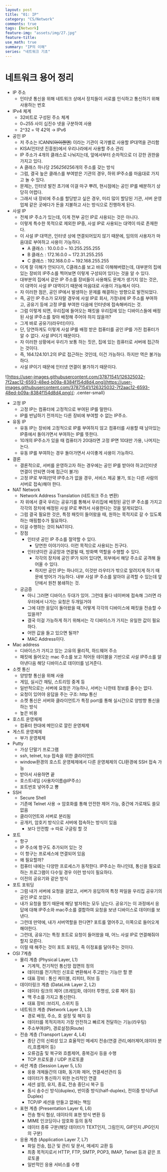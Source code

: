 ```yaml
---
layout: post
title: "01: IP"
category: "CS/Network"
comments: true
tags: [Network]
feature-img: "assets/img/27.jpg"
feature-title:
use_math: true
summary: "IP의 이해"
series: "네트워크 기초"
---
```


# 네트워크 용어 정리

- IP 주소
    - 인터넷 통신을 위해 네트워크 상에서 장치들이 서로를 인식하고 통신하기 위해 사용하는 번호
- IPv4 체계
    - 32비트로 구성된 주소 체계
    - 0~255 사이 십진수 넷을 구분하여 사용
    - 2^32 = 약 42억 → IPv6
- 공인 IP
    - 저 주소는 ICANN(~~아이캔앤~~) 이라는 기관이 국가별로 사용할 IP대역을 관리함
    - KISA(인터넷 진흥원)에서 우리나라에서 사용할 주소 관리
    - IP 주소가 4개의 클래스로 나눠지는데, 앞에서부터 순차적으로 더 강한 권한을 가지고 있다.
    - A 클래스 하나당 256*256*256개의 주소를 갖는 방식
    - 그럼, 결국 높은 클래스를 부여받은 기관의 경우, 하위 IP주소를 마음대로 가지고 놀 수 있다.
    - 문제는, 인터넷 발전 초기에 이걸 마구 뿌려, 현시점에는 공인 IP를 배분하기 상당히 어렵다.
    - 그래서 내 장비에 주소를 할당받고 싶은 경우, 미리 많이 할당된 기관, 서버 운영업체 같은 곳에다가 돈을 지불하고 사는 방식으로 진행하게 된다.
- 사설 IP
    - 전체 IP 주소가 있는데, 이게 전부 공인 IP로 사용되는 것은 아니다.
    - 이렇게 특수한 목적으로 제외한 IP중, 사설 IP로 사용되는 대역이 따로 존재한다.
    - 이 사설 IP 대역은, 인터넷 상에 연결되어있지 않기 때문에, 임의의 사용자가 마음대로 부여하고 사용이 가능하다.
        - A 클래스 : 10.0.0.0 ~ 10.255.255.255
        - B 클래스 : 172.16.0.0 ~ 172.31.255.255
        - C 클래스 : 192.168.0.0 ~ 192.168.255.255
    - 이게 잘 이해가 안되다가, C클래스를 보고 바로 이해해버렸는데, 대부분의 집에 있는 장비의 IP주소를 찍어보면 이렇게 구성되어 있다는 것을 알 수 있다.
    - 대부분의 집에서 같은 IP 주소를 장비들이 사용해도 문제가 생기지 않는 것은, 이 대역이 사설 IP 대역이기 때문에 마음대로 사용이 가능해서 이다.
    - 자 이러한 점은, 공인 IP에서 발생하는 문제를 해결하는 방향으로 발전되었다.
    - 즉, 공인 IP 주소가 모자랄 경우에 사설 IP로 회사, 가정내에 IP 주소를 부여하고, 공유기 등에 고정 IP를 부여한 다음에 인터넷에 접속해버리는 것.
    - 그럼 이렇게 되면, 우리집에 들어오는 패킷을 우리집에 있는 디바이스들에 배정된 사설 IP주소를 찾아 배정해 주어야 하지 않을까?
    - 그게 바로 공유기(라우터)이다.
    - 단, 당연하게도 이렇게 사설 IP를 배정 받은 컴퓨터를 공인 IP를 가진 컴퓨터가 알 수 없다. 사설 IP이기 때문이다.       
    - 자 이러한 상황에서 우리가 보통 하는 짓은, 집에 있는 컴퓨터로 서버에 접근하는 것이다.
    - 즉, 164.124.101.2의 IP로 접근하는 것인데, 이건 가능하다. 하지만 역은 불가능하다.
    - 사설 IP이기 때문에 인터넷 연결이 불가하기 때문이다.


![https://user-images.githubusercontent.com/37871541/126325032-7f2aac12-6593-48ed-b09a-8384f154d8d4.png](https://user-images.githubusercontent.com/37871541/126325032-7f2aac12-6593-48ed-b09a-8384f154d8d4.png){: .center-small}


- 고정 IP
    - 고정 IP는 컴퓨터에 고정적으로 부여된 IP를 말한다.
    - IP를 반납하기 전까지는 다른 장비에 부여할 수 없는 IP주소.
- 유동 IP
    - 유동 IP는 장비에 고정적으로 IP를 부여하지 않고 컴퓨터를 사용할 때 남아있는 IP중에서 돌아가면서 부여하는 IP를 뜻한다.
    - 10개의 IP주소가 있을 때 컴퓨터가 20대라면 고정 IP면 10대만 가용, 나머지는 논다.
    - 유동 IP를 부여하는 경우 돌아가면서 사이좋게 사용이 가능하다.
- 결론
    - 결론적으로, 서버를 운영하고자 하는 경우에는 공인 IP를 받아야 하고(인터넷 연결이 안되면 아예 접근이 불가)
    - 고정 IP로 부여(만약 IP주소가 없을 경우, 서비스 제공 불가, 또는 다른 사람의 서버로 접속)해야 한다.
- NAT Network
    - Network Address Translation (네트워크 주소 변환)
    - 자 위에서 결국 우리는 공유기를 통해서 우리집에 배정된 공인 IP 주소를 가지고 각각의 장치에 배정된 사설 IP로 뿌려서 사용한다는 것을 알게되었다.
    - 그럼 결국 필요한 것은, 특정 패킷이 들어왔을 때, 원하는 목적지로 갈 수 있도록 하는 매핑함수가 필요하다.
    - 이걸 수행하는 것이 NAT이다.
    - 장점
        - 인터넷 공인 IP 주소를 절약할 수 있다.
            - 당연한 이야기이다. 이런 목적으로 사용되는 친구다.
        - 인터넷이란 공공망과 연결될 때, 방화벽 역할을 수행할 수 있다.
            - 각각의 장치에 공인 IP가 되어 있다면, 외부에서 해당 주소로 공격해 들어올 수 있다.
            - 하지만 공인 IP는 하나이고, 이것만 라우터가 밖으로 알려지게 하기 때문에 방어가 가능하다. 내부 사설 IP 주소를 알아야 공격할 수 있는데 앞단에서 원천 봉쇄하는 것.
    - 궁금증
        - 아니 그러면 디바이스 두대가 있어. 그런데 둘다 네이버에 접속해 그러면 라우터에서 나가는 요청은 두개일거야
        - 그에 대한 응답이 돌아왔을 때, 어떻게 각각의 디바이스에 패킷을 전송할 수 있을까?
        - 결국 이걸 가능하게 하기 위해서는 각 디바이스가 가지는 유일한 값이 필요하다.
        - 어떤 값을 들고 있으면 될까?
        - MAC Address이다.
- Mac address
    - 디바이스가 가지고 있는 고유의 물리적, 하드웨어 주소
    - 패킷에 들어오는 mac 주소를 보고 적어둔 테이블을 기반으로 사설 IP주소를 알아낸다음 해당 디바이스로 데이터를 넘겨준다.
- 소켓 통신
    - 양방향 통신을 위해 사용
    - 게임, 실시간 채팅, 스트리밍 중계 등
    - 일반적으로는 서버에 요청은 가능하나, 서버는 나한테 정보를 줄수는 없다.
    - 요청이 있어야 응답을 주는 구조: http 통신
    - 소켓 통신은 서버와 클라이언트가 특정 port를 통해 실시간으로 양방향 통신을 하는 방식
    - 높은 비용
- 호스트 운영체제
    - 컴퓨터 한대에 메인으로 깔린 운영체제
- 게스트 운영체제
    - 부가 운영체제
- Putty
    - 가상 단말기 프로그램
    - ssh, telnet, tcp 접속을 위한 클라이언트
    - window환경의 호스트 운영체제에서 다른 운영체제의 CLI환경에 SSH 접속 가능
    - 받아서 사용하면 끝
    - 호스트네임 (사용자이름@IP주소)
    - 포트번호 넣어주고 뿅
- SSH
    - Secure Shell
    - 기존에 Telnet 사용 → 암호화를 통해 안전한 제어 가능, 중간에 가로채도 쓸모 없음
    - 클라이언트와 서버로 분리됨
    - 공개키, 암호키 방식으로 서버에 접속하는 방식이 있음
        - 보다 안전함 → 따로 구글링 할 것
- 포트
    - 항구
    - IP 주소에 항구도 추가되어 있는 것
    - 이 항구는 프로세스에 연결되어 있음
    - 왜 필요할까?
    - 컴퓨터 내에는 다양한 프로세스가 동작한다. IP주소는 하나인데, 통신을 필요로하는 프로그램이 다수일 경우 이런 방식이 필요하다.
    - 이전의 공유기와 같은 방식
- 포트 포워딩
    - 그럼 내가 서버에 요청을 걸었고, 서버가 응답하여 특정 파일을 우리집 공유기의 공인 IP로 쏘았다.
    - 내가 요청을 했기 때문에 해당 발자취는 모두 남는다. 공유기는 이 과정에서 응답에 대해 IP주소와 mac주소를 결합하여 요청을 보낸 디바이스로 데이터를 보낸다.
    - 그런데 만약에, 내가 서버역할을 한다면? 포트를 열어주고, 이쪽으로 들어오게 해야한다.
    - 그런데, 공유기는 특정 포트로 요청이 들어왔을 때, 어느 사설 IP로 연결해줘야할지 모른다.
    - 이럴 때 해주는 것이 포트 포워딩, 즉 이정표를 달아주는 것이다.
- OSI 7계층
    - 물리 계층 (Physical Layer, L1)
        - 기계적, 전기적인 통신망 접면의 정의
        - 데이터를 전기적인 신호로 변환해서 주고받는 기능만 할 뿐
        - 대표 장비 : 통신 케이블, 리피터, 허브 등
    - 데이터링크 계층 (DataLink Layer 2, L2)
        - 데이타 링크의 제어 (프레임화, 데이터 투명성, 오류 제어 등)
        - 맥 주소를 가지고 통신한다.
        - 대표 장비 :브리지, 스위치 등
    - 네트워크 계층 (Network Layer 3, L3)
        - 경로 배정, 주소, 호 설정 및 해지 등
        - 데이터를 목적지까지 가장 안전하고 빠르게 전달하는 기능(라우팅)
        - 주소부여(IP), 경로설정(Route)
    - 전송 계층 (Transport Layer 4, L4)
        - 종단 간의 신뢰성 있고 효율적인 메세지 전송(연결 관리,에러제어,데이타 분리,흐름제어 등)
        - 오류검출 및 복구와 흐름제어, 중복검사 등을 수행
        - TCP 프로토콜 / UDP 프로토콜
    - 세션 계층 (Session Layer 5, L5)
        - 응용 개체들간의 대화, 동기화 제어, 연결세션관리 등
        - 데이터가 통신하기 위한 논리적인 연결
        - 세션 설정, 유지, 종료, 전송 중단시 복구 등
        - 동시 송수신 방식(duplex), 반이중 방식(half-duplex), 전이중 방식(Full Duplex)
        - TCP/IP 세션을 만들고 없애는 책임
    - 표현 계층 (Presentation Layer 6, L6)
        - 전송 형식 협상, 데이타의 표현 방식 변환 등
        - MIME 인코딩이나 암호화 등의 동작
        - 데이터 종류 구분(해당 데이터가 TEXT인지, 그림인지, GIF인지 JPG인지의 구분)
    - 응용 계층 (Application Layer 7, L7)
        - 화일 전송, 접근 및 관리 및 문서, 메세지 교환 등
        - 최종 목적지로서 HTTP, FTP, SMTP, POP3, IMAP, Telnet 등과 같은 프로토콜
        - 일반적인 응용 서비스를 수행